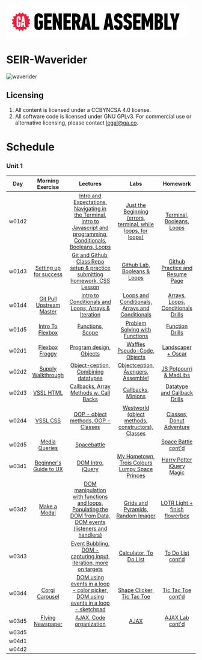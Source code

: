 ![ga](ga_cog.png) <br>

# SEIR-Waverider

![waverider](https://res.cloudinary.com/teepublic/image/private/s--UI0J4c-9--/t_Resized%20Artwork/c_fit,g_north_west,h_1054,w_1054/co_ffffff,e_outline:53/co_ffffff,e_outline:inner_fill:53/co_bbbbbb,e_outline:3:1000/c_mpad,g_center,h_1260,w_1260/b_rgb:eeeeee/c_limit,f_jpg,h_630,q_90,w_630/v1542233390/production/designs/3504528_0.jpg)

## Licensing

1. All content is licensed under a CC­BY­NC­SA 4.0 license.
1. All software code is licensed under GNU GPLv3. For commercial use or alternative licensing, please contact legal@ga.co.

# Schedule

### Unit 1
| Day | Morning Exercise | Lectures | Labs | Homework |
|:---:|:-----------:|:-------:|:-----------:|:-----------:|
| w01d2 |[](./unit_1/w01d02/morning_exercise)| [Intro and Expectations, Navigating in the Terminal, Intro to Javascript and programming, Conditionals, Booleans, Loops](./unit_1/w01d02/instructor_notes)| [Just the Beginning (errors, terminal, while loops, for loops)](./unit_1/w01d02/student_labs)|[Terminal, Booleans, Loops](./unit_1/w01d02/homework)|
| w01d3 |[Setting up for success](./unit_1/w01d03/morning_exercise)| [Git and Github, Class Repo setup & practice submitting homework, CSS Lesson](./unit_1/w01d03/instructor_notes)| [Github Lab, Booleans & Loops](./unit_1/w01d03/student_labs)|[Github Practice and Resume Page](./unit_1/w01d03/homework)|
| w01d4 |[Git Pull Upstream Master](./unit_1/w01d04/morning_exercise)| [Intro to Conditionals and Loops, Arrays & Iteration](./unit_1/w01d04/instructor_notes)| [Loops and Conditionals, Arrays and Conditionals](./unit_1/w01d04/student_labs)|[Arrays, Loops, Conditionals Drills](./unit_1/w01d04/homework)|
| w01d5 |[Intro To Flexbox](./unit_1/w01d05/morning_exercise)| [Functions, Scope](./unit_1/w01d05/instructor_notes)| [Problem Solving with Functions](./unit_1/w01d05/student_labs)|[Function Drills](./unit_1/w01d05/homework)|
| w02d1 |[Flexbox Froggy](./unit_1/w02d01/morning_exercise)| [Program design, Objects](./unit_1/w02d01/instructor_notes)| [Waffles Pseudo-Code, Objects](./unit_1/w02d01/student_labs)|[Landscaper + Oscar](./unit_1/w01d05/homework)|
| w02d2 |[Supply Walkthrough](./unit_1/w02d02/morning_exercise)| [Object-ception, Combining datatypes](./unit_1/w02d02/instructor_notes)| [Objectception, Avengers, Assemble!](./unit_1/w02d02/student_labs)|[JS Potpourri & MadLibs](./unit_1/w02d02/homework)|
| w02d3 |[VSSL HTML](./unit_1/w02d03/morning_exercise)| [Callbacks, Array Methods w. Call Backs](./unit_1/w02d03/instructor_notes)| [Callbacks, Minions](./unit_1/w02d03/student_labs)|[Datatype and Callback Drills](./unit_1/w02d03/homework)|
| w02d4 |[VSSL CSS](./unit_1/w02d04/morning_exercise)| [OOP - object methods, OOP - Classes](./unit_1/w02d04/instructor_notes)| [Westworld (object methods, constructors), Classes](./unit_1/w02d04/student_labs)|[Classes, Donut Adventure](./unit_1/w02d04/homework)|
| w02d5 |[Media Queries](./unit_1/w02d05/morning_exercise)| [Spacebattle](./unit_1/w02d05/instructor_notes)| [](./unit_1/w02d05/student_labs)|[Space Battle cont'd](./unit_1/w02d05/homework)|
| w03d1 |[Beginner's Guide to UX](./unit_1/w03d01/morning_exercise)| [DOM Intro, jQuery](./unit_1/w03d01/instructor_notes)| [My Hometown, Trois Colours Lumpy Space Princes](./unit_1/w03d01/student_labs)|[Harry Potter jQuery Magic](./unit_1/w03d01/homework)|
| w03d2 |[Make a Modal](./unit_1/w03d02/morning_exercise)| [DOM manipulation with functions and loops, Populating the DOM from Data, DOM events (listeners and handlers)](./unit_1/w03d02/instructor_notes)| [Grids and Pyramids, Random Imager](./unit_1/w03d02/student_labs)|[LOTR Light + finish flowerbox](./unit_1/w03d02/homework)|
| w03d3 |[](./unit_1/w03d03/morning_exercise)| [Event Bubbling, DOM - capturing input, iteration, more on targets](./unit_1/w03d03/instructor_notes)| [Calculator, To Do List](./unit_1/w03d03/student_labs)|[To Do List cont'd](./unit_1/w03d03/homework)|
| w03d4 |[Corgi Carousel](./unit_1/w03d04/morning_exercise)| [DOM using events in a loop - color picker, DOM using events in a loop - sketchpad](./unit_1/w03d04/instructor_notes)| [Shape Clicker, Tic Tac Toe](./unit_1/w03d04/student_labs)|[Tic Tac Toe cont'd](./unit_1/w03d04/homework)|
| w03d5 |[Flying Newspaper](./unit_1/w03d05/morning_exercise)| [AJAX, Code organization](./unit_1/w03d05/instructor_notes)| [AJAX](./unit_1/w03d05/student_labs)|[AJAX Lab cont'd](./unit_1/w03d05/homework)|
| w03d5 |[](./unit_1/w03d05/morning_exercise)| [](./unit_1/w03d05/instructor_notes)| [](./unit_1/w03d05/student_labs)|[](./unit_1/w03d05/homework)|
| w04d1 |[](./unit_1/w04d01/morning_exercise)| [](./unit_1/w04d01/instructor_notes)| [](./unit_1/w04d01/student_labs)|[](./unit_1/w04d01/homework)|
| w04d2 |[](./unit_1/w04d02/morning_exercise)| [](./unit_1/w04d02/instructor_notes)| [](./unit_1/w04d02/student_labs)|[](./unit_1/w04d02/homework)|


<!--### Unit 2 -->
<!--| Day | Morning Exercise | Lectures | Labs | Homework |-->
<!--|:---:|:-----------:|:-------:|:-----------:|:-----------:|-->
<!--| w04d3 |[](./unit_2/w04d03/morning_exercise)| [Mongo install](./unit_2/w04d03/instructor_notes)| [](./unit_2/w04d03/student_labs)|[Intro to the Internet](./unit_2/w04d03/homework)|-->
<!--| w04d4 |[Intro to Bootstrap/CSS Frameworks](./unit_2/w04d04/morning_exercise)| [Intro to the Internet, Intro to Express, Params and Routing](./unit_2/w04d04/instructor_notes)| [TV Shows, Express Calc](./unit_2/w04d04/student_labs)|[Tip Calculator, Magic 8 Ball, 99 Bottles of Beer](./unit_2/w04d04/homework)|-->
<!--| w04d5 |[Word Frequency](./unit_2/w04d05/morning_exercise)| [REST: Index and Show, MVC and EJS](./unit_2/w04d05/instructor_notes)| [Super Heroes, Misson on Mars](./unit_2/w04d05/student_labs)|[Gitpub](./unit_2/w04d05/homework)|-->
<!--| w05d1 |[CRAP](./unit_2/w05d01/morning_exercise)| [REST: New and Create, cURL, Static Assets](./unit_2/w05d01/instructor_notes)| [CLI App, Biscoff Bakery](./unit_2/w05d01/student_labs)|[Budgtr, Intro to Algorithms](./unit_2/w05d01/homework)|-->
<!--| w05d2 |[](./unit_2/w05d02/morning_exercise)| [REST: Delete, Edit, Update](./unit_2/w05d02/instructor_notes)| [Exobiology](./unit_2/w05d02/student_labs)|[Pokedex](./unit_2/w05d02/homework)|-->
<!--| w05d3 |[EJS Partials](./unit_2/w05d03/morning_exercise)| [Mongo, Mongoose and Schemas](./unit_2/w05d03/instructor_notes)| [Intergalactic Bounty Hunters, Mongoose Vampires](./unit_2/w05d03/student_labs)|[Hamburgers 'n Hotels](./unit_2/w05d03/homework)|-->
<!--| w05d4 |[Forms](./unit_2/w05d04/morning_exercise)| [CRUD: Read, New, Create](./unit_2/w05d04/instructor_notes)| [Captain's Log](./unit_2/w05d04/student_labs)|[Mongoose Store](./unit_2/w05d04/homework)|-->
<!--| w05d5 |[Basic Sorting pt.1](./unit_2/w05d05/morning_exercise)| [CRUD: Delete, Edit, Update, Router, Seed](./unit_2/w05d05/instructor_notes)| [Captain's Log con't](./unit_2/w05d05/student_labs)|[Mongoose Store con't](./unit_2/w05d05/homework)|-->
<!--| w06d1 |[Heroku and MongoDB Atlas](./unit_2/w06d01/morning_exercise)| [Sessions, Authentication](./unit_2/w06d01/instructor_notes)| [](./unit_2/w06d01/student_labs)|[](./unit_2/w06d01/homework)|-->
<!--| w06d2 |[](./unit_2/w06d02/morning_exercise)| [](./unit_2/w06d02/instructor_notes)| [](./unit_2/w06d02/student_labs)|[](./unit_2/w06d02/homework)|-->
<!--| w06d3 |[](./unit_2/w06d03/morning_exercise)| [](./unit_2/w06d03/instructor_notes)| [](./unit_2/w06d03/student_labs)|[](./unit_2/w06d03/homework)|-->
<!---->
<!---->
<!--### Unit 3-->
<!--| Day | Morning Exercise | Lectures | Labs | Homework |-->
<!--|:---:|:-----------:|:-------:|:-----------:|:-----------:|-->
<!--| w07d3 |[Intro to Big-O](./unit_3/w07d03/morning_exercise)| [Intro to Angular, AJAX to 3rd Party](./unit_3/w07d03/instructor_notes)| [New Data Representation](./unit_3/w07d03/student_labs)|[Angular Basics (Fast Lane & jService)](./unit_3/w07d03/homework)|-->
<!--| w07d4 |[Recursion](./unit_3/w07d04/morning_exercise)| [Build an Express API, Consuming an Express API with Angular (Create)](./unit_3/w07d04/instructor_notes)| [Animal Shelter pt.1](./unit_3/w07d04/student_labs)|[Bookmark'd](./unit_3/w07d04/homework)|-->
<!--| w07d5 |[Happy Fun Ball (Git Branching/Merging)](./unit_3/w07d05/morning_exercise)| [Consuming an Express API with Angular (Read, Edit, Delete)](./unit_3/w07d05/instructor_notes)| [Animal Shelter pt.2](./unit_3/w07d05/student_labs)|[Bookmark'd & HFB](./unit_3/w07d05/homework)|-->
<!--| w08d1 |[Paired Programming](./unit_3/w08d01/morning_exercise)| [Full CRUD Build](./unit_3/w08d01/instructor_notes)| [Holiday's App](./unit_3/w08d01/student_labs)|[Coder's Choice](./unit_3/w08d01/homework)|-->
<!--| w08d2 |[Project Management](./unit_3/w08d02/morning_exercise)| [MEAN Stack Auth](./unit_3/w08d02/instructor_notes)| [Animal Shelter Con't](./unit_3/w08d02/student_labs)|[Secured Bookmarks](./unit_3/w08d02/homework)|-->
<!--| w08d3 |[Regular Expression](./unit_3/w08d03/morning_exercise)| [Advanced Angular](./unit_3/w08d03/instructor_notes)| [](./unit_3/w08d03/student_labs)|[](./unit_3/w08d03/homework)|-->
<!--| w09d3 |[](./unit_3/w09d03/morning_exercise)| [Setup for PHP / Postgres](./unit_3/w09d03/instructor_notes)| [](./unit_3/w09d03/student_labs)|[PHP Tutorials](./unit_3/w09d03/homework)|-->
<!---->
<!---->
<!--### Unit 4 -->
<!--| Day | Morning Exercise | Lectures | Labs | Homework |-->
<!--|:---:|:-----------:|:-------:|:-----------:|:-----------:|-->
<!--| w10d1 |[SASS](./unit_4/w10d01/morning_exercise)| [Intro to PHP](./unit_4/w10d01/instructor_notes)| [JS/PHP - Look at the Differences](./unit_4/w10d01/student_labs)|[PHP Basics](./unit_4/w10d01/homework)|-->
<!--| w10d2 |[CSS Grid](./unit_4/w10d02/morning_exercise)| [](./unit_4/w10d02/instructor_notes)| [Landscaper](./unit_4/w10d02/student_labs)|[Landscaper Cont.](./unit_4/w10d02/homework)|-->
<!--| w10d3 |[Practice CSS Grid](./unit_4/w10d03/morning_exercise)| [SQL Basics](./unit_4/w10d03/instructor_notes)| [Computers and Televisions, Airports and Airplanes](./unit_4/w10d03/student_labs)|[Carmen, NFL](./unit_4/w10d03/homework)|-->
<!--| w10d4 |[Luhn Algorithm](./unit_4/w10d04/morning_exercise)| [Full CRUD on People](./unit_4/w10d04/instructor_notes)| [Full CRUD on Locations, Sunship.io](./unit_4/w10d04/student_labs)|[Locations](./unit_4/w10d04/homework)|-->
<!--| w10d5 |[SQL Zoo](./unit_4/w10d05/morning_exercise)| [Nested Models](./unit_4/w10d05/instructor_notes)| [Hello, Stock Prices Database](./unit_4/w10d05/student_labs)|[Regifter](./unit_4/w10d05/homework)|-->
<!--| w11d1 |[Recursion Exercise](./unit_4/w11d01/morning_exercise)| [](./unit_4/w11d01/instructor_notes)| [Art Museum](./unit_4/w11d01/student_labs)|[Art Museum Cont.](./unit_4/w11d01/homework)|-->
<!--| w11d2 |[ES Next](./unit_4/w11d02/morning_exercise)| [React Basics (Components, CSS, State)](./unit_4/w11d02/instructor_notes)| [React Static Dashboard, Korilla Receipts](./unit_4/w11d02/student_labs)|[React Groceries](./unit_4/w11d02/homework)|-->
<!--| w11d3 |[Inerstion/Merge](./unit_4/w11d03/morning_exercise)| [Create React App, Props](./unit_4/w11d03/instructor_notes)| [Audubon Society Contest, Dr. Who's Police Box](./unit_4/w11d03/student_labs)|[Labs Cont.](./unit_4/w11d03/homework)|-->
<!--| w11d4 |[100 Goblins](./unit_4/w11d04/morning_exercise)| [Prop/State Management/Lifting State Up](./unit_4/w11d04/instructor_notes)| [Ollivanders, React Taco](./unit_4/w11d04/student_labs)|[jService React Style](./unit_4/w11d04/homework)|-->
<!--| w11d5 |[](./unit_4/w11d05/morning_exercise)| [Intergrate React w/ PHP](./unit_4/w11d05/instructor_notes)| [](./unit_4/w11d05/student_labs)|[](./unit_4/w11d05/homework)|-->
